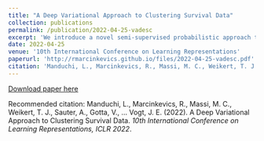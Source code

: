 ```yaml
---
title: "A Deep Variational Approach to Clustering Survival Data"
collection: publications
permalink: /publication/2022-04-25-vadesc
excerpt: 'We introduce a novel semi-supervised probabilistic approach to cluster survival data by leveraging recent advances in stochastic gradient variational inference. Our method employs a deep generative model to uncover the underlying distribution of both the explanatory variables and censored survival times.'
date: 2022-04-25
venue: '10th International Conference on Learning Representations'
paperurl: 'http://rmarcinkevics.github.io/files/2022-04-25-vadesc.pdf'
citation: 'Manduchi, L., Marcinkevics, R., Massi, M. C., Weikert, T. J., Sauter, A., Gotta, V., … Vogt, J. E. (2022). A Deep Variational Approach to Clustering Survival Data. <i>10th International Conference on Learning Representations, ICLR 2022</i>.'
---
```

[Download paper here](http://rmarcinkevics.github.io/files/2022-04-25-vadesc.pdf)

Recommended citation: Manduchi, L., Marcinkevics, R., Massi, M. C., Weikert, T. J., Sauter, A., Gotta, V., … Vogt, J. E. (2022). A Deep Variational Approach to Clustering Survival Data. <i>10th International Conference on Learning Representations, ICLR 2022</i>.
